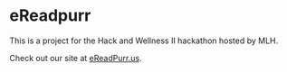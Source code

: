 # eReadpurr
This is a project for the Hack and Wellness II hackathon hosted by MLH.

Check out our site at [eReadPurr.us](https://stvfall.wixsite.com/ereadpurr/).
